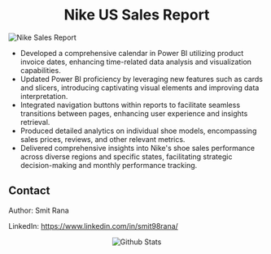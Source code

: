<h1 align="center">Nike US Sales Report</h1>

![Nike Sales Report](https://github.com/gentallman/Nike-US-Sales/assets/78334851/729f9e18-2f53-4911-b643-7ba19f41f585)


- Developed a comprehensive calendar in Power BI utilizing product invoice dates, enhancing time-related data analysis and visualization capabilities.
- Updated Power BI proficiency by leveraging new features such as cards and slicers, introducing captivating visual elements and improving data interpretation.
- Integrated navigation buttons within reports to facilitate seamless transitions between pages, enhancing user experience and insights retrieval.
- Produced detailed analytics on individual shoe models, encompassing sales prices, reviews, and other relevant metrics.
- Delivered comprehensive insights into Nike's shoe sales performance across diverse regions and specific states, facilitating strategic decision-making and monthly performance tracking.

## Contact

Author: Smit Rana

LinkedIn: https://www.linkedin.com/in/smit98rana/

<p align="center">
        <img src="https://raw.githubusercontent.com/mayhemantt/mayhemantt/Update/svg/Bottom.svg" alt="Github Stats" />
</p>
